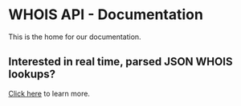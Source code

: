 WHOIS API - Documentation
======================================
This is the home for our documentation.

Interested in real time, parsed JSON WHOIS lookups?
-------------------------------------------
[Click here](https://www.emailhippo.com) to learn more.